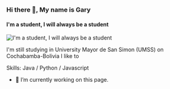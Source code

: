### Hi there 👋, My name is Gary
#### I'm a student, I will always be a student
![I'm a student, I will always be a student](https://arturssmirnovs.github.io/github-profile-readme-generator/images/banner.png)

I'm still studying in University Mayor de San Simon (UMSS) on Cochabamba-Bolivia
I like to 

Skills: Java / Python / Javascript 

- 🔭 I’m currently working on this page. 






<!--
**garyMamaniCortez/garyMamaniCortez** is a ✨ _special_ ✨ repository because its `README.md` (this file) appears on your GitHub profile.

Here are some ideas to get you started:

- 🔭 I’m currently working on ...
- 🌱 I’m currently learning ...
- 👯 I’m looking to collaborate on ...
- 🤔 I’m looking for help with ...
- 💬 Ask me about ...
- 📫 How to reach me: ...
- 😄 Pronouns: ...
- ⚡ Fun fact: ...
-->

